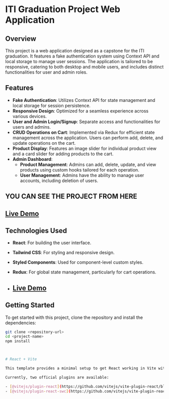 # ITI Graduation Project Web Application

## Overview
This project is a web application designed as a capstone for the ITI graduation. It features a fake authentication system using Context API and local storage to manage user sessions. The application is tailored to be responsive, catering to both desktop and mobile users, and includes distinct functionalities for user and admin roles.

## Features

- **Fake Authentication**: Utilizes Context API for state management and local storage for session persistence.
- **Responsive Design**: Optimized for a seamless experience across various devices.
- **User and Admin Login/Signup**: Separate access and functionalities for users and admins.
- **CRUD Operations on Cart**: Implemented via Redux for efficient state management across the application. Users can perform add, delete, and update operations on the cart.
- **Product Display**: Features an image slider for individual product view and a card slider for adding products to the cart.
- **Admin Dashboard**:
  - **Product Management**: Admins can add, delete, update, and view products using custom hooks tailored for each operation.
  - **User Management**: Admins have the ability to manage user accounts, including deletion of users.
## YOU CAN SEE THE PROJECT FROM HERE  
## [Live Demo](https://drive.google.com/file/d/1wzNlLTAUUQ0QaiLDGiNLhmB-oFgIXbif/view?usp=sharing)
## Technologies Used

- **React**: For building the user interface.
- **Tailwind CSS**: For styling and responsive design.
- **Styled Components**: Used for component-level custom styles.
- **Redux**: For global state management, particularly for cart operations.

- ## [Live Demo](https://drive.google.com/file/d/1wzNlLTAUUQ0QaiLDGiNLhmB-oFgIXbif/view?usp=sharing)


## Getting Started

To get started with this project, clone the repository and install the dependencies:

```bash
git clone <repository-url>
cd <project-name>
npm install



# React + Vite

This template provides a minimal setup to get React working in Vite with HMR and some ESLint rules.

Currently, two official plugins are available:

- [@vitejs/plugin-react](https://github.com/vitejs/vite-plugin-react/blob/main/packages/plugin-react/README.md) uses [Babel](https://babeljs.io/) for Fast Refresh
- [@vitejs/plugin-react-swc](https://github.com/vitejs/vite-plugin-react-swc) uses [SWC](https://swc.rs/) for Fast Refresh
